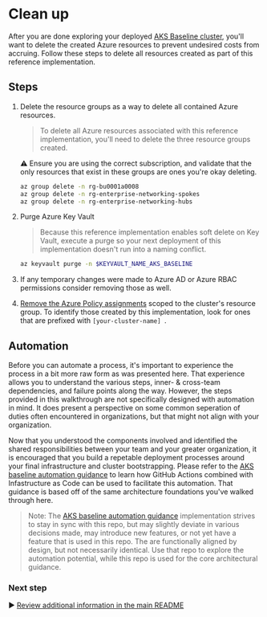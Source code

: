 # Clean up

After you are done exploring your deployed [AKS Baseline cluster](./), you'll want to delete the created Azure resources to prevent undesired costs from accruing. Follow these steps to delete all resources created as part of this reference implementation.

## Steps

1. Delete the resource groups as a way to delete all contained Azure resources.

   > To delete all Azure resources associated with this reference implementation, you'll need to delete the three resource groups created.

   :warning: Ensure you are using the correct subscription, and validate that the only resources that exist in these groups are ones you're okay deleting.

   ```bash
   az group delete -n rg-bu0001a0008
   az group delete -n rg-enterprise-networking-spokes
   az group delete -n rg-enterprise-networking-hubs
   ```

1. Purge Azure Key Vault

   > Because this reference implementation enables soft delete on Key Vault, execute a purge so your next deployment of this implementation doesn't run into a naming conflict.

   ```bash
   az keyvault purge -n $KEYVAULT_NAME_AKS_BASELINE
   ```

1. If any temporary changes were made to Azure AD or Azure RBAC permissions consider removing those as well.

1. [Remove the Azure Policy assignments](https://portal.azure.com/#blade/Microsoft_Azure_Policy/PolicyMenuBlade/Compliance) scoped to the cluster's resource group. To identify those created by this implementation, look for ones that are prefixed with `[your-cluster-name] `.

## Automation

Before you can automate a process, it's important to experience the process in a bit more raw form as was presented here. That experience allows you to understand the various steps, inner- & cross-team dependencies, and failure points along the way. However, the steps provided in this walkthrough are not specifically designed with automation in mind. It does present a perspective on some common seperation of duties often encountered in organizations, but that might not align with your organization.

Now that you understood the components involved and identified the shared responsibilities between your team and your greater organization, it is encouraged that you build a repetable deployment processes around your final infrastructure and cluster bootstrapping. Please refer to the [AKS baseline automation guidance](https://github.com/Azure/aks-baseline-automation#aks-baseline-automation) to learn how GitHub Actions combined with Infastructure as Code can be used to facilitate this automation. That guidance is based off of the same architecture foundations you've walked through here.

> Note: The [AKS baseline automation guidance](https://github.com/Azure/aks-baseline-automation#aks-baseline-automation) implementation strives to stay in sync with this repo, but may slightly deviate in various decisions made, may introduce new features, or not yet have a feature that is used in this repo. The are functionally aligned by design, but not necessarily identical. Use that repo to explore the automation potential, while this repo is used for the core architectural guidance.

### Next step

:arrow_forward: [Review additional information in the main README](./README.md#broom-clean-up-resources)
